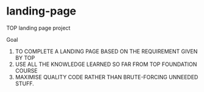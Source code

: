 # landing-page
TOP landing page project

Goal
1) TO COMPLETE A LANDING PAGE BASED ON THE REQUIREMENT GIVEN BY TOP
2) USE ALL THE KNOWLEDGE LEARNED SO FAR FROM TOP FOUNDATION COURSE
3) MAXIMISE QUALITY CODE RATHER THAN BRUTE-FORCING UNNEEDED STUFF.
